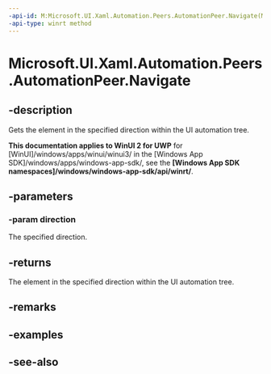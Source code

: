 ```yaml
---
-api-id: M:Microsoft.UI.Xaml.Automation.Peers.AutomationPeer.Navigate(Microsoft.UI.Xaml.Automation.Peers.AutomationNavigationDirection)
-api-type: winrt method
---
```


<!-- Method syntax
public object Navigate(Windows.UI.Xaml.Automation.Peers.AutomationNavigationDirection direction)
-->

# Microsoft.UI.Xaml.Automation.Peers.AutomationPeer.Navigate

## -description
Gets the element in the specified direction within the UI automation tree.

**This documentation applies to WinUI 2 for UWP** for [WinUI]/windows/apps/winui/winui3/ in the [Windows App SDK]/windows/apps/windows-app-sdk/, see the **[Windows App SDK namespaces]/windows/windows-app-sdk/api/winrt/**.

## -parameters
### -param direction
The specified direction.

## -returns
The element in the specified direction within the UI automation tree.

## -remarks

## -examples

## -see-also
